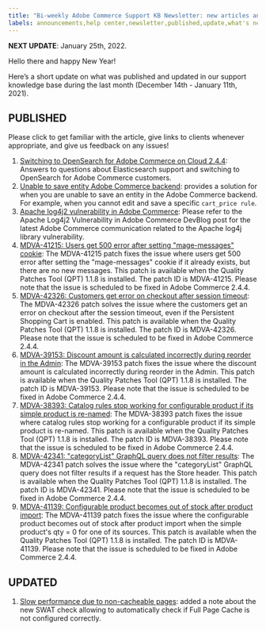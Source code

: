 ```yaml
---
title: "Bi-weekly Adobe Commerce Support KB Newsletter: new articles and updates"
labels: announcements,help center,newsletter,published,update,what's new,Magento,Adobe Commerce,cloud infrastructure,on-premises
---
```


 **NEXT UPDATE**: January 25th, 2022.

Hello there and happy New Year!

Here’s a short update on what was published and updated in our support knowledge base during the last month (December 14th - January 11th, 2021).


## PUBLISHED

Please click to get familiar with the article, give links to clients whenever appropriate, and give us feedback on any issues!

1. [Switching to OpenSearch for Adobe Commerce on Cloud 2.4.4](https://support.magento.com/hc/en-us/articles/4419942355725-Switching-to-OpenSearch-for-Adobe-Commerce-on-Cloud-2-4-4): Answers to questions about Elasticsearch support and switching to OpenSearch for Adobe Commerce customers.
1. [Unable to save entity Adobe Commerce backend](https://support.magento.com/hc/en-us/articles/4416696753165-Unable-to-save-entity-Adobe-Commerce-backend): provides a solution for when you are unable to save an entity in the Adobe Commerce backend. For example, when you cannot edit and save a specific `cart_price rule`.
1. [Apache log4j2 vulnerability in Adobe Commerce](https://support.magento.com/hc/en-us/articles/4416923268749-Apache-log4j2-vulnerability-in-Adobe-Commerce): Please refer to the Apache Log4j2 Vulnerability in Adobe Commerce DevBlog post for the latest Adobe Commerce communication related to the Apache log4j library vulnerability.
1. [MDVA-41215: Users get 500 error after setting "mage-messages" cookie](https://support.magento.com/hc/en-us/articles/4417378995853-MDVA-41215-Users-get-500-error-after-setting-mage-messages-cookie): The MDVA-41215 patch fixes the issue where users get 500 error after setting the "mage-messages" cookie if it already exists, but there are no new messages. This patch is available when the Quality Patches Tool (QPT) 1.1.8 is installed. The patch ID is MDVA-41215. Please note that the issue is scheduled to be fixed in Adobe Commerce 2.4.4.
1. [MDVA-42326: Customers get error on checkout after session timeout](https://support.magento.com/hc/en-us/articles/4417946690189-MDVA-42326-Customers-get-error-on-checkout-after-session-timeout): The MDVA-42326 patch solves the issue where the customers get an error on checkout after the session timeout, even if the Persistent Shopping Cart is enabled. This patch is available when the Quality Patches Tool (QPT) 1.1.8 is installed. The patch ID is MDVA-42326. Please note that the issue is scheduled to be fixed in Adobe Commerce 2.4.4.
1. [MDVA-39153: Discount amount is calculated incorrectly during reorder in the Admin](https://support.magento.com/hc/en-us/articles/4417472073229-MDVA-39153-Discount-amount-is-calculated-incorrectly-during-reorder-in-the-Admin): The MDVA-39153 patch fixes the issue where the discount amount is calculated incorrectly during reorder in the Admin. This patch is available when the Quality Patches Tool (QPT) 1.1.8 is installed. The patch ID is MDVA-39153. Please note that the issue is scheduled to be fixed in Adobe Commerce 2.4.4.
1. [MDVA-38393: Catalog rules stop working for configurable product if its simple product is re-named](https://support.magento.com/hc/en-us/articles/4417486925837-MDVA-38393-Catalog-rules-stop-working-for-configurable-product-if-its-simple-product-is-re-named): The MDVA-38393 patch fixes the issue where catalog rules stop working for a configurable product if its simple product is re-named. This patch is available when the Quality Patches Tool (QPT) 1.1.8 is installed. The patch ID is MDVA-38393. Please note that the issue is scheduled to be fixed in Adobe Commerce 2.4.4.
1. [MDVA-42341: "categoryList" GraphQL query does not filter results](https://support.magento.com/hc/en-us/articles/4417941731981-MDVA-42341-categoryList-GraphQL-query-does-not-filter-results): The MDVA-42341 patch solves the issue where the "categoryList" GraphQL query does not filter results if a request has the Store header. This patch is available when the Quality Patches Tool (QPT) 1.1.8 is installed. The patch ID is MDVA-42341. Please note that the issue is scheduled to be fixed in Adobe Commerce 2.4.4.
1. [MDVA-41139: Configurable product becomes out of stock after product import](https://support.magento.com/hc/en-us/articles/4417387901837-MDVA-41139-Configurable-product-becomes-out-of-stock-after-product-import): The MDVA-41139 patch fixes the issue where the configurable product becomes out of stock after product import when the simple product's qty = 0 for one of its sources. This patch is available when the Quality Patches Tool (QPT) 1.1.8 is installed. The patch ID is MDVA-41139. Please note that the issue is scheduled to be fixed in Adobe Commerce 2.4.4.

## UPDATED

1. [Slow performance due to non-cacheable pages](https://support.magento.com/hc/en-us/articles/360039145192): added a note about the new SWAT check allowing to automatically check if Full Page Cache is not configured correctly.
